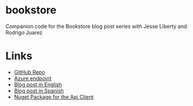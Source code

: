 # bookstore
Companion code for the Bookstore blog post series with Jesse Liberty and Rodrigo Juarez

# Links
- [GitHub Repo](https://github.com/XamEsp/bookstore)
- [Azure endpoint](https://bookstoreapiblogpost.azurewebsites.net/api/)
- [Blog post in English](http://jesseliberty.com/2019/09/08/advanced-xamarin-forms-part-1-the-api/)
- [Blog post in Spanish](https://blog.rodrigojuarez.com/api/xam/2019/09/11/bookstore-api.html)
- [Nuget Package for the Api Client]()
